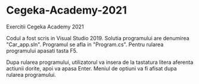 # Cegeka-Academy-2021
Exercitii Cegeka Academy 2021

Codul a fost scris in Visual Studio 2019.
Solutia programului are denumirea "Car_app.sln".
Programul se afla in "Program.cs".
Pentru rularea programului apasati tasta F5.

Dupa rularea programului, utilizatorul va insera de la tastatura litera aferenta actiunii dorite, apoi va apasa Enter.
Meniul de optiuni va fi afisat dupa rularea programului.
